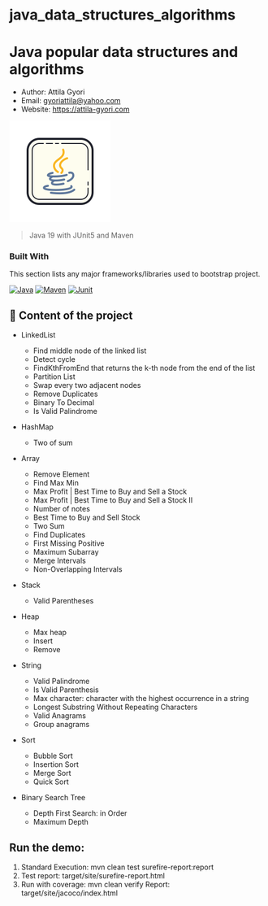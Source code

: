 # java_data_structures_algorithms

# Java popular data structures and algorithms

- Author: Attila Gyori
- Email: gyoriattila@yahoo.com
- Website: https://attila-gyori.com

![Playwright](assets/icons8-java-200.png)

> Java 19 with JUnit5 and Maven

### Built With

This section lists any major frameworks/libraries used to bootstrap project.

[![Java][Java]][Java-url]
[![Maven][Maven]][Maven-url]
[![Junit][Junit]][Junit-url]

## 🚀 Content of the project

- LinkedList
  - Find middle node of the linked list
  - Detect cycle
  - FindKthFromEnd that returns the k-th node from the end of the list
  - Partition List
  - Swap every two adjacent nodes
  - Remove Duplicates
  - Binary To Decimal
  - Is Valid Palindrome

- HashMap
    - Two of sum
- Array
    - Remove Element
    - Find Max Min
    - Max Profit | Best Time to Buy and Sell a Stock
    - Max Profit | Best Time to Buy and Sell a Stock II
    - Number of notes
    - Best Time to Buy and Sell Stock
    - Two Sum
    - Find Duplicates
    - First Missing Positive
    - Maximum Subarray
    - Merge Intervals
    - Non-Overlapping Intervals
- Stack
  - Valid Parentheses
- Heap
  - Max heap
  - Insert
  - Remove
- String
  - Valid Palindrome
  - Is Valid Parenthesis
  - Max character: character with the highest occurrence in a string
  - Longest Substring Without Repeating Characters
  - Valid Anagrams
  - Group anagrams
- Sort
  - Bubble Sort
  - Insertion Sort
  - Merge Sort
  - Quick Sort
- Binary Search Tree
  - Depth First Search: in Order
  - Maximum Depth
## Run the demo:

1. Standard Execution:
   mvn clean test surefire-report:report
2. Test report: target/site/surefire-report.html
3. Run with coverage:  mvn clean verify
   Report: target/site/jacoco/index.html


<!-- MARKDOWN LINKS & IMAGES -->
<!-- https://www.markdownguide.org/basic-syntax/#reference-style-links -->

[Maven]: https://img.shields.io/badge/Maven-8A2BE2
[Maven-url]: https://maven.apache.org/
[Java]: https://img.shields.io/badge/Java-ED8B00?style=for-the-badge&logo=openjdk&logoColor=white
[Java-url]: https://www.java.com/en/
[Junit]: https://img.shields.io/badge/JUnit5-52AA2
[Junit-url]: https://junit.org/junit5/
